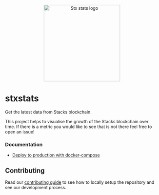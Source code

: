 <p align="center">
  <img src="https://github.com/sigle/stxstats/blob/main/client/public/images/stx_stats_logo_black.svg?raw=true" width="250" alt="Stx stats logo">
</p>

# stxstats

Get the latest data from Stacks blockchain.

This project helps to visualise the growth of the Stacks blockchain over time. If there is a metric you would like to see that is not there feel free to open an issue!

### Documentation

- [Deploy to production with docker-compose](docs/deploy-docker-compose.md)

## Contributing

Read our [contributing guide](CONTRIBUTING.md) to see how to locally setup the repository and see our development process.
